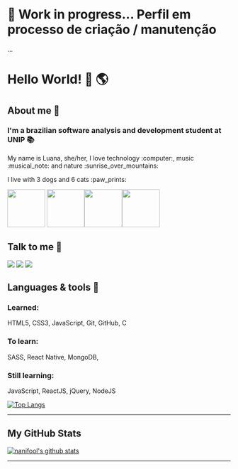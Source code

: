 # :construction: Work in progress... Perfil em processo de criação / manutenção

<p>...</p>

# Hello World! 👋 :earth_americas:

## About me :raising_hand:

### <p>I'm a brazilian software analysis and development student at UNIP :books:</p>
<p>My name is Luana, she/her, I love technology :computer:, music :musical_note: and nature :sunrise_over_mountains:</p>
<p>I live with 3 dogs and 6 cats :paw_prints:<p><img src=https://media.giphy.com/media/KCSsp7Ov0nLe0vw6qS/giphy.gif width="85" height="85" /> <img src=https://media.giphy.com/media/QmGZan3zQnep7M25f8/giphy.gif width="85" height="85" /><img src=https://media.giphy.com/media/lpyJOyUl3dJ7028MHx/giphy.gif width="85" height="85" /><img src=https://imgur.com/pXNtHAr.png width="85" height="85" /></p>

## Talk to me :speech_balloon:
<p><img src="https://img.shields.io/static/v1?link=https://www.linkedin.com/in/nanifool/&label=&labelColor=0077B5&logoColor=white&message=/in/nanifool&color=3a1d6e&style=for-the-badge&logo=LinkedIn"/>
<img src="https://img.shields.io/static/v1?link=https://www.instagram.com/nanifool&label=&labelColor=E4405F&logoColor=white&message=@nanifool&color=3a1d6e&style=for-the-badge&logo=Instagram"/>
<img src="https://img.shields.io/static/v1?link=https://https://dev.to/nanifool&label=&labelColor=0A0A0A&logoColor=white&message=dev/nanifool&color=3a1d6e&style=for-the-badge&logo=dev.to"/></p>

## Languages & tools :page_with_curl:

### Learned:
HTML5, CSS3, JavaScript, Git, GitHub, C

### To learn:
SASS, React Native, MongoDB, 

### Still learning:
JavaScript, ReactJS, jQuery, NodeJS

[![Top Langs](https://github-readme-stats.vercel.app/api/top-langs/?username=nanifool&layout=compact&theme=midnight-purple)](https://github.com/anuraghazra/github-readme-stats)

___

## My GitHub Stats
[![nanifool's github stats](https://github-readme-stats.vercel.app/api?username=nanifool&theme=midnight-purple&show_icons=true)](https://github.com/anuraghazra/github-readme-stats)

___
<!--
**nanifool/nanifool** is a ✨ _special_ ✨ repository because its `README.md` (this file) appears on your GitHub profile.

counter 
![Visitor Count](https://profile-counter.glitch.me/nanifool/count.svg)

Here are some ideas to get you started:

- 🔭 I’m currently working on ...
- 🌱 I’m currently learning ...
- 👯 I’m looking to collaborate on ...
- 🤔 I’m looking for help with ...
- 💬 Ask me about ...
- 📫 How to reach me: ...
- 😄 Pronouns: ...
- ⚡ Fun fact: ...
-->
